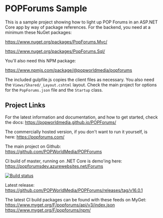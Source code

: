 POPForums Sample
================

This is a sample project showing how to light up POP Forums in an ASP.NET Core app by way of package references. For the backend, you need at a minimum these NuGet packages:

https://www.nuget.org/packages/PopForums.Mvc/

https://www.nuget.org/packages/PopForums.Sql/ 

You'll also need this NPM package:

https://www.npmjs.com/package/@popworldmedia/popforums 

The included gulpfile.js copies the client files as necessary. You also need the `Views/Shared/_Layout.cshtml` layout. Check the main project for options for the `PopForums.json` file and the `Startup` class.

## Project Links

For the latest information and documentation, and how to get started, check the docs:
https://popworldmedia.github.io/POPForums/

The commercially hosted version, if you don't want to run it yourself, is here:
https://popforums.com/

The main project on Github:
https://github.com/POPWorldMedia/POPForums

CI build of master, running on .NET Core is demo'ing here:
https://popforumsdev.azurewebsites.net/Forums

[![Build status](https://popw.visualstudio.com/POP%20Forums/_apis/build/status/popforumsdev)](https://popw.visualstudio.com/POP%20Forums/_build/latest?definitionId=2)

Latest release:
https://github.com/POPWorldMedia/POPForums/releases/tag/v16.0.1

The latest CI build packages can be found with these feeds on MyGet:
https://www.myget.org/F/popforums/api/v3/index.json
https://www.myget.org/F/popforums/npm/

